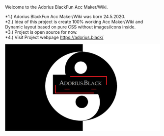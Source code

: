 Welcome to the Adorius BlackFun Acc Maker/Wiki.
						
*1.) Adorius BlackFun Acc Maker/Wiki was born 24.5.2020.  
*2.) Idea of this project is create 100% working Acc Maker/Wiki and Dynamic layout based on pure CSS without images/icons inside.  
*3.) Project is open source for now.  
*4.) Visit Project webpage https://adorius.black/  

![images](adorius.black.png)
